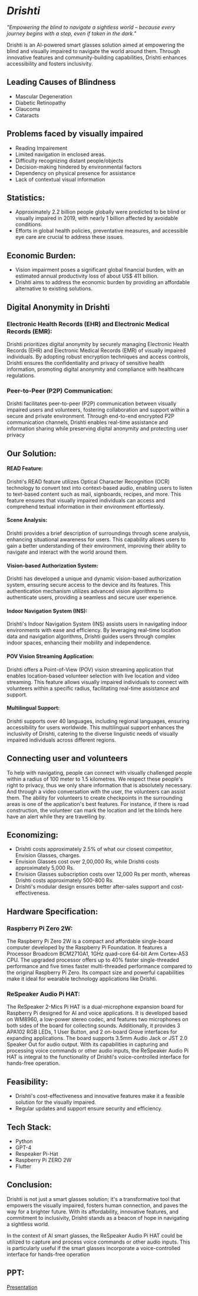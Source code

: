 # **_Drishti_**

_"Empowering the blind to navigate a sightless world – because every journey begins with a step, even if taken in the dark."_

Drishti is an AI-powered smart glasses solution aimed at empowering the blind and visually impaired to navigate the world around them. Through innovative features and community-building capabilities, Drishti enhances accessibility and fosters inclusivity.

## Leading Causes of Blindness
- Mascular Degeneration
- Diabetic Retinopathy
- Glaucoma
- Cataracts

## Problems faced by visually impaired
- Reading Impairement
- Limited navigation in enclosed areas.
- Difficulty recognizing distant people/objects
- Decision-making hindered by environmental factors
- Dependency on physical presence for assistance
- Lack of contextual visual information


## Statistics:
- Approximately 2.2 billion people globally were predicted to be blind or visually impaired in 2019, with nearly 1 billion affected by avoidable conditions.
- Efforts in global health policies, preventative measures, and accessible eye care are crucial to address these issues.
  

## Economic Burden:
- Vision impairment poses a significant global financial burden, with an estimated annual productivity loss of about US$ 411 billion.
- Drishti aims to address the economic burden by providing an affordable alternative to existing solutions.


## Digital Anonymity in Drishti

### Electronic Health Records (EHR) and Electronic Medical Records (EMR):
Drishti prioritizes digital anonymity by securely managing Electronic Health Records (EHR) and Electronic Medical Records (EMR) of visually impaired individuals.
By adopting robust encryption techniques and access controls, Drishti ensures the confidentiality and privacy of sensitive health information, promoting digital anonymity and compliance with healthcare regulations.

### Peer-to-Peer (P2P) Communication:
Drishti facilitates peer-to-peer (P2P) communication between visually impaired users and volunteers, fostering collaboration and support within a secure and private environment.
Through end-to-end encrypted P2P communication channels, Drishti enables real-time assistance and information sharing while preserving digital anonymity and protecting user privacy
  

## Our Solution:
#### READ Feature:
Drishti's READ feature utilizes Optical Character Recognition (OCR) technology to convert text into context-based audio, enabling users to listen to text-based content such as mail, signboards, recipes, and more.
This feature ensures that visually impaired individuals can access and comprehend textual information in their environment effortlessly.
#### Scene Analysis:
Drishti provides a brief description of surroundings through scene analysis, enhancing situational awareness for users.
This capability allows users to gain a better understanding of their environment, improving their ability to navigate and interact with the world around them.
#### Vision-based Authorization System:
Drishti has developed a unique and dynamic vision-based authorization system, ensuring secure access to the device and its features.
This authentication mechanism utilizes advanced vision algorithms to authenticate users, providing a seamless and secure user experience.
#### Indoor Navigation System (INS):
Drishti's Indoor Navigation System (INS) assists users in navigating indoor environments with ease and efficiency.
By leveraging real-time location data and navigation algorithms, Drishti guides users through complex indoor spaces, enhancing their mobility and independence.
#### POV Vision Streaming Application:
Drishti offers a Point-of-View (POV) vision streaming application that enables location-based volunteer selection with live location and video streaming.
This feature allows visually impaired individuals to connect with volunteers within a specific radius, facilitating real-time assistance and support.
#### Multilingual Support:
Drishti supports over 40 languages, including regional languages, ensuring accessibility for users worldwide.
This multilingual support enhances the inclusivity of Drishti, catering to the diverse linguistic needs of visually impaired individuals across different regions.

  
## Connecting user and volunteers
To help with navigating, people can connect with visually challenged people within a radius of 100 meter to 1.5 kilometres. We respect these people's right to privacy, thus we only share information that is absolutely necessary. And through a video conversation with the user, the volunteers can assist them. The ability for volunteers to create checkpoints in the surrounding areas is one of the application's best features. For instance, if there is road construction, the volunteer can mark the location and let the blinds here have an alert while they are travelling by.

## Economizing:
- Drishti costs approximately 2.5% of what our closest competitor, Envision Glasses, charges.
- Envision Glasses cost over 2,00,000 Rs, while Drishti costs approximately 5,000 Rs.
- Envision Glasses subscription costs over 12,000 Rs per month, whereas Drishti costs approximately 500-800 Rs.
- Drishti's modular design ensures better after-sales support and cost-effectiveness.

## Hardware Specification:
### Raspberry Pi Zero 2W:
The Raspberry Pi Zero 2W is a compact and affordable single-board computer developed by the Raspberry Pi Foundation.
It features a Processor Broadcom BCM2710A1, 1GHz quad-core 64-bit Arm Cortex-A53 CPU.
The upgraded processor offers up to 40% faster single-threaded performance and five times faster multi-threaded performance compared to the original Raspberry Pi Zero.
Its compact size and powerful capabilities make it ideal for wearable technology applications like Drishti.
### ReSpeaker Audio Pi HAT:
The ReSpeaker 2-Mics Pi HAT is a dual-microphone expansion board for Raspberry Pi designed for AI and voice applications.
It is developed based on WM8960, a low-power stereo codec, and features two microphones on both sides of the board for collecting sounds.
Additionally, it provides 3 APA102 RGB LEDs, 1 User Button, and 2 on-board Grove interfaces for expanding applications.
The board supports 3.5mm Audio Jack or JST 2.0 Speaker Out for audio output.
With its capabilities in capturing and processing voice commands or other audio inputs, the ReSpeaker Audio Pi HAT is integral to the functionality of Drishti's voice-controlled interface for hands-free operation.
## Feasibility:
- Drishti's cost-effectiveness and innovative features make it a feasible solution for the visually impaired.
- Regular updates and support ensure security and efficiency.

## Tech Stack:
- Python
- GPT-4
- Respeaker Pi-Hat
- Raspberry Pi ZERO 2W
- Flutter

## Conclusion:
Drishti is not just a smart glasses solution; it's a transformative tool that empowers the visually impaired, fosters human connection, and paves the way for a brighter future. With its affordability, innovative features, and commitment to inclusivity, Drishti stands as a beacon of hope in navigating a sightless world.

In the context of AI smart glasses, the ReSpeaker Audio Pi HAT could be utilized to capture and process voice commands or other audio inputs. This is particularly useful if the smart glasses incorporate a voice-controlled interface for hands-free operation

## PPT:

[Presentation](https://www.canva.com/design/DAGBkbrNoyo/UaKJdrTJa59X_F2qaFExNA/edit)
